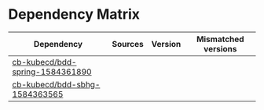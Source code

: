 # Dependency Matrix

Dependency | Sources | Version | Mismatched versions
---------- | ------- | ------- | -------------------
[cb-kubecd/bdd-spring-1584361890](https://github.com/cb-kubecd/bdd-spring-1584361890.git) |  | []() | 
[cb-kubecd/bdd-sbhg-1584363565](https://github.com/cb-kubecd/bdd-sbhg-1584363565.git) |  | []() | 
